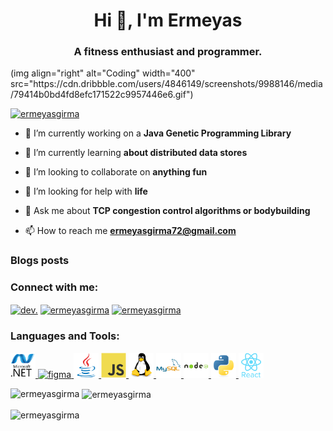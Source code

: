 <h1 align="center">Hi 👋, I'm Ermeyas</h1>
<h3 align="center">A fitness enthusiast and programmer.</h3>
(img align="right" alt="Coding" width="400" src="https://cdn.dribbble.com/users/4846149/screenshots/9988146/media/79414b0bd4fd8efc171522c9957446e6.gif")

<p align="left"> <a href="https://github.com/ryo-ma/github-profile-trophy"><img src="https://github-profile-trophy.vercel.app/?username=ermeyasgirma" alt="ermeyasgirma" /></a> </p>

- 🔭 I’m currently working on a **Java Genetic Programming Library**

- 🌱 I’m currently learning **about distributed data stores**

- 👯 I’m looking to collaborate on **anything fun**

- 🤝 I’m looking for help with **life**

- 💬 Ask me about **TCP congestion control algorithms or bodybuilding**

- 📫 How to reach me **ermeyasgirma72@gmail.com**

### Blogs posts
<!-- BLOG-POST-LIST:START -->
<!-- BLOG-POST-LIST:END -->

<h3 align="left">Connect with me:</h3>
<p align="left">
<a href="https://dev.to/dev." target="blank"><img align="center" src="https://raw.githubusercontent.com/rahuldkjain/github-profile-readme-generator/master/src/images/icons/Social/devto.svg" alt="dev." height="30" width="40" /></a>
<a href="https://fb.com/ermeyasgirma" target="blank"><img align="center" src="https://raw.githubusercontent.com/rahuldkjain/github-profile-readme-generator/master/src/images/icons/Social/facebook.svg" alt="ermeyasgirma" height="30" width="40" /></a>
<a href="https://instagram.com/ermeyasgirma" target="blank"><img align="center" src="https://raw.githubusercontent.com/rahuldkjain/github-profile-readme-generator/master/src/images/icons/Social/instagram.svg" alt="ermeyasgirma" height="30" width="40" /></a>
</p>

<h3 align="left">Languages and Tools:</h3>
<p align="left"> <a href="https://dotnet.microsoft.com/" target="_blank" rel="noreferrer"> <img src="https://raw.githubusercontent.com/devicons/devicon/master/icons/dot-net/dot-net-original-wordmark.svg" alt="dotnet" width="40" height="40"/> </a> <a href="https://www.figma.com/" target="_blank" rel="noreferrer"> <img src="https://www.vectorlogo.zone/logos/figma/figma-icon.svg" alt="figma" width="40" height="40"/> </a> <a href="https://www.java.com" target="_blank" rel="noreferrer"> <img src="https://raw.githubusercontent.com/devicons/devicon/master/icons/java/java-original.svg" alt="java" width="40" height="40"/> </a> <a href="https://developer.mozilla.org/en-US/docs/Web/JavaScript" target="_blank" rel="noreferrer"> <img src="https://raw.githubusercontent.com/devicons/devicon/master/icons/javascript/javascript-original.svg" alt="javascript" width="40" height="40"/> </a> <a href="https://www.linux.org/" target="_blank" rel="noreferrer"> <img src="https://raw.githubusercontent.com/devicons/devicon/master/icons/linux/linux-original.svg" alt="linux" width="40" height="40"/> </a> <a href="https://www.mysql.com/" target="_blank" rel="noreferrer"> <img src="https://raw.githubusercontent.com/devicons/devicon/master/icons/mysql/mysql-original-wordmark.svg" alt="mysql" width="40" height="40"/> </a> <a href="https://nodejs.org" target="_blank" rel="noreferrer"> <img src="https://raw.githubusercontent.com/devicons/devicon/master/icons/nodejs/nodejs-original-wordmark.svg" alt="nodejs" width="40" height="40"/> </a> <a href="https://www.python.org" target="_blank" rel="noreferrer"> <img src="https://raw.githubusercontent.com/devicons/devicon/master/icons/python/python-original.svg" alt="python" width="40" height="40"/> </a> <a href="https://reactjs.org/" target="_blank" rel="noreferrer"> <img src="https://raw.githubusercontent.com/devicons/devicon/master/icons/react/react-original-wordmark.svg" alt="react" width="40" height="40"/> </a> </p>

<p><img align="left" src="https://github-readme-stats.vercel.app/api/top-langs?username=ermeyasgirma&show_icons=true&locale=en&layout=compact" alt="ermeyasgirma" /></p>

<p>&nbsp;<img align="center" src="https://github-readme-stats.vercel.app/api?username=ermeyasgirma&show_icons=true&locale=en" alt="ermeyasgirma" /></p>

<p><img align="center" src="https://github-readme-streak-stats.herokuapp.com/?user=ermeyasgirma&" alt="ermeyasgirma" /></p>

